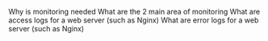 Why is monitoring needed
What are the 2 main area of monitoring
What are access logs for a web server (such as Nginx)
What are error logs for a web server (such as Nginx)
